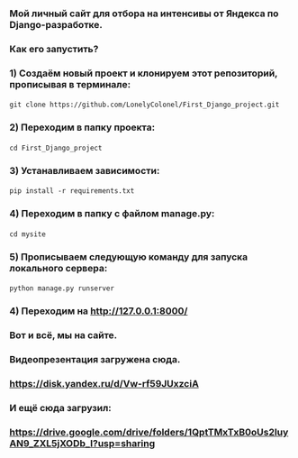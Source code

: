 ### Мой личный сайт для отбора на интенсивы от Яндекса по Django-разработке.
### Как его запустить?
### 1) Создаём новый проект и клонируем этот репозиторий, прописывая в терминале:
#### <command>
    git clone https://github.com/LonelyColonel/First_Django_project.git
#### </command>

### 2) Переходим в папку проекта:
#### <command>
    cd First_Django_project
#### <command>

### 3) Устанавливаем зависимости:
#### <command>
    pip install -r requirements.txt
#### </command>

### 4) Переходим в папку с файлом manage.py:
#### <command>
    cd mysite
#### <command>

### 5) Прописываем следующую команду для запуска локального сервера:
#### <command>
    python manage.py runserver
#### </command>
### 4) Переходим на http://127.0.0.1:8000/
### Вот и всё, мы на сайте.
### Видеопрезентация загружена сюда.
### https://disk.yandex.ru/d/Vw-rf59JUxzciA
### И ещё сюда загрузил:
### https://drive.google.com/drive/folders/1QptTMxTxB0oUs2IuyAN9_ZXL5jXODb_I?usp=sharing
